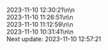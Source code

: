 2023-11-10 12:30:21\n\n  
2023-11-10 11:26:51\n\n  
2023-11-10 11:12:59\n\n  
2023-11-10 10:31:41\n\n  
Next update: 2023-11-10 12:57:21

